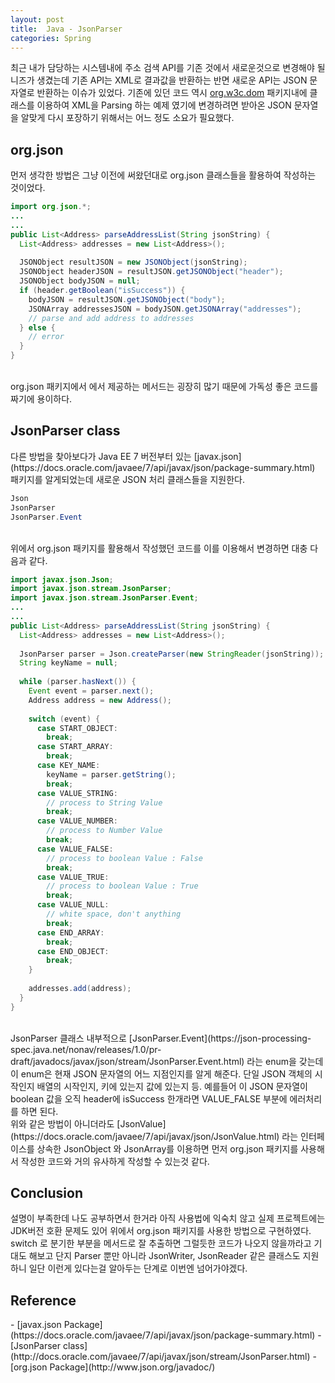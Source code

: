 ```yaml
---
layout: post
title:  Java - JsonParser
categories: Spring
---
```


최근 내가 담당하는 시스템내에 주소 검색 API를 기존 것에서 새로운것으로 변경해야 될 니즈가 생겼는데 기존 API는 XML로 결과값을 반환하는 반면 새로운 API는 JSON 문자열로 반환하는 이슈가 있었다. 기존에 있던 코드 역시 [org.w3c.dom](http://docs.oracle.com/javase/7/docs/api/org/w3c/dom/package-summary.html) 패키지내에 클래스를 이용하여 XML을 Parsing 하는 예제 였기에 변경하려면 받아온 JSON 문자열을 알맞게 다시 포장하기 위해서는 어느 정도 소요가 필요했다.
<br>
<h2>org.json</h2>
먼저 생각한 방법은 그냥 이전에 써왔던대로 org.json 클래스들을 활용하여 작성하는 것이었다.

```java
import org.json.*;
...
...
public List<Address> parseAddressList(String jsonString) {
  List<Address> addresses = new List<Address>();
  
  JSONObject resultJSON = new JSONObject(jsonString);
  JSONObject headerJSON = resultJSON.getJSONObject("header");
  JSONObject bodyJSON = null;
  if (header.getBoolean("isSuccess")) {
    bodyJSON = resultJSON.getJSONObject("body");
    JSONArray addressesJSON = bodyJSON.getJSONArray("addresses");
    // parse and add address to addresses
  } else {
    // error 
  }
}
```
<br>
org.json 패키지에서 에서 제공하는 메서드는 굉장히 많기 때문에 가독성 좋은 코드를 짜기에 용이하다. 

<br>
<h2>JsonParser class</h2>
다른 방법을 찾아보다가 Java EE 7 버전부터 있는 [javax.json](https://docs.oracle.com/javaee/7/api/javax/json/package-summary.html) 패키지를 알게되었는데 새로운 JSON 처리 클래스들을 지원한다. <br>

```java
Json
JsonParser
JsonParser.Event
```
<br>
위에서 org.json 패키지를 활용해서 작성했던 코드를 이를 이용해서 변경하면 대충 다음과 같다.

```java
import javax.json.Json;
import javax.json.stream.JsonParser;
import javax.json.stream.JsonParser.Event;
...
...
public List<Address> parseAddressList(String jsonString) {
  List<Address> addresses = new List<Address>();
  
  JsonParser parser = Json.createParser(new StringReader(jsonString));
  String keyName = null;
  
  while (parser.hasNext()) {
    Event event = parser.next();
    Address address = new Address();
    
    switch (event) {
      case START_OBJECT:
        break;
      case START_ARRAY:
        break;
      case KEY_NAME:
        keyName = parser.getString();
        break;
      case VALUE_STRING:
        // process to String Value
        break;
      case VALUE_NUMBER:
        // process to Number Value
        break;
      case VALUE_FALSE:
        // process to boolean Value : False
        break;
      case VALUE_TRUE:
        // process to boolean Value : True
        break;
      case VALUE_NULL:
        // white space, don't anything
        break;
      case END_ARRAY:
        break;
      case END_OBJECT:
        break;
    }
    
    addresses.add(address);
  }
}
```
<br>
JsonParser 클래스 내부적으로 [JsonParser.Event](https://json-processing-spec.java.net/nonav/releases/1.0/pr-draft/javadocs/javax/json/stream/JsonParser.Event.html) 라는 enum을 갖는데 이 enum은 현재 JSON 문자열의 어느 지점인지를 알게 해준다. 단일 JSON 객체의 시작인지 배열의 시작인지, 키에 있는지 값에 있는지 등. 예를들어 이 JSON 문자열이 boolean 값을 오직 header에 isSuccess 한개라면 VALUE_FALSE 부분에 에러처리를 하면 된다. <br>
위와 같은 방법이 아니더라도 [JsonValue](https://docs.oracle.com/javaee/7/api/javax/json/JsonValue.html) 라는 인터페이스를 상속한 JsonObject 와 JsonArray를 이용하면 먼저 org.json 패키지를 사용해서 작성한 코드와 거의 유사하게 작성할 수 있는것 같다.

<br>
<h2>Conclusion</h2>
설명이 부족한데 나도 공부하면서 한거라 아직 사용법에 익숙치 않고 실제 프로젝트에는 JDK버전 호환 문제도 있어 위에서 org.json 패키지를 사용한 방법으로 구현하였다. switch 로 분기한 부분을 메서드로 잘 추출하면 그럴듯한 코드가 나오지 않을까라고 기대도 해보고 단지 Parser 뿐만 아니라 JsonWriter, JsonReader 같은 클래스도 지원하니 일단 이런게 있다는걸 알아두는 단계로 이번엔 넘어가야겠다.

<h2>Reference</h2>
- [javax.json Package](https://docs.oracle.com/javaee/7/api/javax/json/package-summary.html)
- [JsonParser class](http://docs.oracle.com/javaee/7/api/javax/json/stream/JsonParser.html)
- [org.json Package](http://www.json.org/javadoc/)
